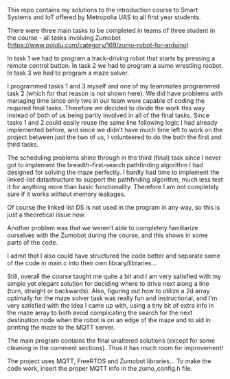 This repo contains my solutions to the introduction course to Smart Systems and IoT offered by Metropolia UAS to all first year students.

There were three main tasks to be completed in teams of three student in the course - all tasks involving Zumobot
    (https://www.pololu.com/category/169/zumo-robot-for-arduino)

In task 1 we had to program a track-driving robot that starts by pressing a remote control button.
In task 2 we had to program a sumo wrestling roobot.
In task 3 we had to program a maze solver.

I programmed tasks 1 and 3 myself and one of my teammates programmed task 2 (which for that reason is not shown here). We did have problems with managing time since only two in our team were capable of coding the required final tasks. Therefore we decided to divide the work this way instead of both of us being partly involved in all of the final tasks. Since tasks 1 and 2 could easily reuse the same line following logic I had already implemented before, and since we didn't have much time left to work on the project between just the two of us, I volunteered to do the both the first and third tasks.

The scheduling problems shine through in the third (final) task since I never got to implement the breadth-first-search pathfinding algorithm I had designed for solving the maze perfectly. I hardly had time to implement the linked-list datastructure to support the pathfinding algorithm, much less test it for anything more than basic functionality. Therefore I am not completely sure if it works without memory leakages.

Of course the linked list DS is not used in the program in any way, so this is just a theoretical issue now.

Another problem was that we weren't able to completely familiarize ourselves with the Zumobot during the course, and this shows in some parts of the code.

I admit that I also could have structured the code better and separate some of the code in main.c into their own library/libraries...

Still, overall the course taught me quite a bit and I am very satisfied with my simple yet elegant solution for deciding where to drive next along a line (turn, straight or backwards). Also, figuring out how to utilize a 2d array optimally for the maze solver task was really fun and instructional, and I'm very satisfied with the idea I came up with,  using a tiny bit of extra info in the maze array to both avoid complicating the search for the next destination node when the robot is on an edge of the maze and to aid in printing the maze to the MQTT server.

The main program contains the final unaltered solutions (except for some cleaning in the comment sections). Thus it has much room for improvement!

The project uses MQTT, FreeRTOS and Zumobot libraries... To make the code work, insert the proper MQTT info in the zumo_config.h file.
